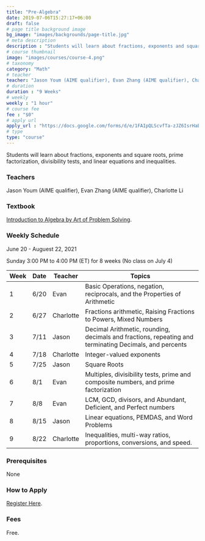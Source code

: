 ```yaml
---
title: "Pre-Algebra"
date: 2019-07-06T15:27:17+06:00
draft: false
# page title background image
bg_image: "images/backgrounds/page-title.jpg"
# meta description
description : "Students will learn about fractions, exponents and square roots, prime factorization, divisibility tests, and linear equations and inequalities."
# course thumbnail
image: "images/courses/course-4.png"
# taxonomy
category: "Math"
# teacher
teacher: "Jason Youm (AIME qualifier), Evan Zhang (AIME qualifier), Charlotte Li"
# duration
duration : "9 Weeks"
# weekly
weekly : "1 hour"
# course fee
fee : "$0"
# apply url
apply_url : "https://docs.google.com/forms/d/e/1FAIpQLScvfTa-zJZ6IsrHaBjKnhP7-5VrYFs5FpRO3-FhqDc3-Si3sw/viewform"
# type
type: "course"
---
```


Students will learn about fractions, exponents and square roots, prime factorization, divisibility tests, and linear equations and inequalities.

### Teachers

Jason Youm (AIME qualifier), Evan Zhang (AIME qualifier), Charlotte Li

### Textbook 
[Introduction to Algebra by Art of Problem Solving](https://artofproblemsolving.com/store/item/intro-algebra).

### Weekly Schedule

June 20 - Auguest 22, 2021

Sunday 3:00 PM to 4:00 PM (ET) for 8 weeks (No class on July 4)

|Week   |Date    | Teacher   | Topics
|-------|--------|-----------|--------------
|1      |6/20    | Evan      | Basic Operations, negation, reciprocals, and the Properties of Arithmetic
|2      |6/27    | Charlotte | Fractions arithmetic, Raising Fractions to Powers, Mixed Numbers
|3      |7/11    | Jason     | Decimal Arithmetic, rounding, decimals and fractions, repeating and terminating Decimals, and percents
|4      |7/18    | Charlotte | Integer-valued exponents
|5      |7/25    | Jason     | Square Roots
|6      |8/1     | Evan      | Multiples, divisibility tests, prime and composite numbers, and prime factorization
|7      |8/8     | Evan      | LCM, GCD, divisors, and Abundant, Deficient, and Perfect numbers
|8      |8/15    | Jason     | Linear equations, PEMDAS, and Word Problems
|9      |8/22    | Charlotte | Inequalities, multi-way ratios, proportions, conversions, and speed.


### Prerequisites

None

### How to Apply

[Register Here](https://docs.google.com/forms/d/e/1FAIpQLScvfTa-zJZ6IsrHaBjKnhP7-5VrYFs5FpRO3-FhqDc3-Si3sw/viewform).

### Fees

Free.

